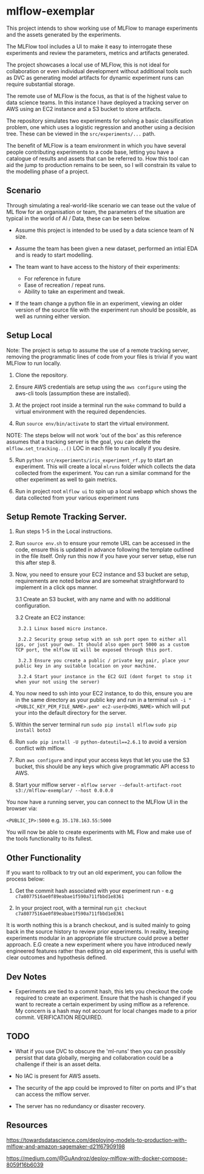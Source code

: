 # mlflow-exemplar

This project intends to show working use of MLFlow to manage experiments and the assets generated by the experiments. 

The MLFlow tool includes a UI to make it easy to interrogate these experiments and review the parameters, metrics and artifacts generated.

The project showcases a local use of MLFlow, this is not ideal for collaboration or even individual development without additional tools such as DVC as generating model artifacts for dynamic experiment runs can require substantial storage.

The remote use of MLFlow is the focus, as that is of the highest value to data science teams. In this instance I have deployed a tracking server on AWS using an EC2 instance and a S3 bucket to store artifacts.

The repository simulates two experiments for solving a basic classification problem, one which uses a logistic regression and another using a decision tree. These can be viewed in the ``src/experiments/...`` path.

The benefit of MLFlow is a team environment in which you have several people contributing experiments to a code base, letting you have a catalogue of results and assets that can be referred to. How this tool can aid the jump to production remains to be seen, so I will constrain its value to the modelling phase of a project.

## Scenario

Through simulating a real-world-like scenario we can tease out the value of ML flow for an organisation or team, the parameters of the situation are typical in the world of AI / Data, these can be seen below.

- Assume this project is intended to be used by a data science team of N size.

- Assume the team has been given a new dataset, performed an intial EDA and is ready to start modelling.

- The team want to have access to the history of their experiments:
    - For reference in future
    - Ease of recreation / repeat runs.
    - Ability to take an experiment and tweak.

- If the team change a python file in an experiment, viewing an older version of the source file with the experiment run should be possible, as well as running either version.

## Setup Local

Note: The project is setup to assume the use of a remote tracking server, removing the programmatic lines of code from your files is trivial if you want MLFlow to run locally.

1. Clone the repository.

2. Ensure AWS credentials are setup using the ``aws configure`` using the aws-cli tools (assumption these are installed).

3. At the project root inside a terminal run the ``make`` command to build a virtual environment with the required dependencies.

4. Run ``source env/bin/activate`` to start the virtual environment.

NOTE: The steps below will not work 'out of the box' as this reference assumes that a tracking server is the goal, you can delete the ``mlflow.set_tracking...()`` LOC in each file to run locally if you desire.

5. Run ``python src/experiments/iris_experiment_rf.py`` to start an experiment. This will create a local ``mlruns`` folder which collects the data collected from the experiment. You can run a similar command for the other experiment as well to gain metrics.

6. Run in project root ``mlflow ui`` to spin up a local webapp which shows the data collected from your various experiment runs


## Setup Remote Tracking Server.

1. Run steps 1-5 in the Local instructions.

2. Run `source env.sh` to ensure your remote URL can be accessed in the code, ensure this is updated in advance following the template outlined in the file itself. Only run this now if you have your server setup, else run this after step 8.

3. Now, you need to ensure your EC2 instance and S3 bucket are setup, requirements are noted below and are somewhat straightforward to implement in a click ops manner.

    3.1 Create an S3 bucket, with any name and with no additional configuration.

    3.2 Create an EC2 instance:

        3.2.1 Linux based micro instance.

        3.2.2 Security group setup with an ssh port open to either all ips, or just your own. It should also open port 5000 as a custom TCP port, the mlflow UI will be exposed through this port.

        3.2.3 Ensure you create a public / private key pair, place your public key in any suitable location on your machine.

        3.2.4 Start your instance in the EC2 GUI (dont forget to stop it when your not using the server)

4. You now need to ssh into your EC2 instance, to do this, ensure you are in the same directory as your public key and run in a terminal ``ssh -i "<PUBLIC_KEY_PEM_FILE_NAME>.pem" ec2-user@<DNS_NAME>`` which will put your into the default directory for the server.

5. Within the server terminal run ``sudo pip install mlflow`` ``sudo pip install boto3``

6. Run ``sudo pip install -U python-dateutil==2.6.1`` to avoid a version conflict with mlflow.

7. Run ``aws configure`` and input your access keys that let you use the S3 bucket, this should be any keys which give programmatic API access to AWS.

8. Start your mlflow server - ``mlflow server --default-artifact-root s3://mlflow-exemplar/ --host 0.0.0.0``

You now have a running server, you can connect to the MLFlow UI in the browser via:

``<PUBLIC_IP>:5000`` e.g. ``35.178.163.55:5000``

You will now be able to create experiments with ML Flow and make use of the tools functionality to its fullest. 

## Other Functionality

If you want to rollback to try out an old experiment, you can follow the process below:

1. Get the commit hash associated with your experiment run - e.g ``c7a8077516ae0f89eabae1f590a711fbbd1e8361``

2. In your project root, with a terminal run ``git checkout c7a8077516ae0f89eabae1f590a711fbbd1e8361``

It is worth nothing this is a branch checkout, and is suited mainly to going back in the source history to review prior experiments. In reality, keeping experiments modular in an appropriate file structure could prove a better approach. E.G create a new experiment where you have introduced newly engineered features rather than editing an old experiment, this is useful with clear outcomes and hypothesis defined.

## Dev Notes

- Experiments are tied to a commit hash, this lets you checkout the code required to create an experiment. Ensure that the hash is changed if you want to recreate a certain experiment by using mlflow as a reference. My concern is a hash may not account for local changes made to a prior commit. VERIFICATION REQUIRED.

## TODO

- What if you use DVC to obscure the 'ml-runs' then you can possibly persist that data globally, merging and collaboration could be a challenge if their is an asset delta.

- No IAC is present for AWS assets.

- The security of the app could be improved to filter on ports and IP's that can access the mlflow server.

- The server has no redundancy or disaster recovery.

## Resources

 https://towardsdatascience.com/deploying-models-to-production-with-mlflow-and-amazon-sagemaker-d21f67909198

 https://medium.com/@GuAndroz/deploy-mlflow-with-docker-compose-8059f16b6039
